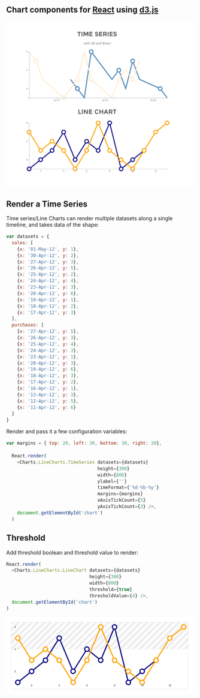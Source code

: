 Chart components for [React](http://facebook.github.io/react/) using [d3.js](http://d3js.org/)
---

![Screenshot](https://raw.githubusercontent.com/NathanielWroblewski/d3_react_chart_components/master/screenshots/screenshot.png)

Render a Time Series
---

Time series/Line Charts can render multiple datasets along a single timeline, and takes data of the shape:

```js
var datasets = {
  sales: [
    {x: '01-May-12', y: 1},
    {x: '30-Apr-12', y: 2},
    {x: '27-Apr-12', y: 3},
    {x: '26-Apr-12', y: 5},
    {x: '25-Apr-12', y: 2},
    {x: '24-Apr-12', y: 4},
    {x: '23-Apr-12', y: 3},
    {x: '20-Apr-12', y: 6},
    {x: '19-Apr-12', y: 1},
    {x: '18-Apr-12', y: 2},
    {x: '17-Apr-12', y: 3}
  ],
  purchases: [
    {x: '27-Apr-12', y: 5},
    {x: '26-Apr-12', y: 3},
    {x: '25-Apr-12', y: 4},
    {x: '24-Apr-12', y: 3},
    {x: '23-Apr-12', y: 1},
    {x: '20-Apr-12', y: 3},
    {x: '19-Apr-12', y: 6},
    {x: '18-Apr-12', y: 3},
    {x: '17-Apr-12', y: 2},
    {x: '16-Apr-12', y: 1},
    {x: '13-Apr-12', y: 3},
    {x: '12-Apr-12', y: 5},
    {x: '11-Apr-12', y: 6}
  ]
}
```

Render and pass it a few configuration variables:

```js
var margins = { top: 20, left: 30, bottom: 30, right: 20},

  React.render(
    <Charts.LineCharts.TimeSeries datasets={datasets}
                                  height={300}
                                  width={800}
                                  ylabel={''}
                                  timeFormat={'%d-%b-%y'}
                                  margins={margins}
                                  xAxisTickCount={5}
                                  yAxisTickCount={3} />,
    document.getElementById('chart')
  )
```

Threshold
---

Add threshold boolean and threshold value to render:

```js
React.render(
  <Charts.LineCharts.LineChart datasets={datasets}
                               height={300}
                               width={800}
                               threshold={true}
                               thresholdValue={4} />,
  document.getElementById('chart')
)
```
![Threshold screenshot](https://raw.githubusercontent.com/NathanielWroblewski/d3_react_chart_components/master/screenshots/threshold.png)

